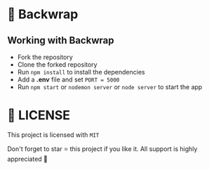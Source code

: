 # :tada: Backwrap

## Working with Backwrap
- Fork the repository
- Clone the forked repository
- Run `npm install` to install the dependencies
- Add a **.env** file and set `PORT = 5000`
- Run `npm start` or `nodemon server` or `node server` to start the app

# :key: LICENSE
This project is licensed with `MIT`

Don't forget to star :star: this project if you like it. All support is highly appreciated :100: